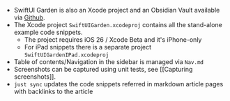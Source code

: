 * SwiftUI Garden is also an Xcode project and an Obsidian Vault available via [Github](https://github.com/ralfebert/swiftui-garden).
* The Xcode project `SwiftUIGarden.xcodeproj` contains all the stand-alone example code snippets.
	* The project requires iOS 26 / Xcode Beta and it's iPhone-only
	* For iPad snippets there is a separate project `SwiftUIGardenIPad.xcodeproj`
* Table of contents/Navigation in the sidebar is managed via `Nav.md`
* Screenshots can be captured using unit tests, see [[Capturing screenshots]].
* `just sync` updates the code snippets referred in markdown article pages with backlinks to the article
